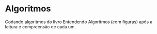 # Algoritmos

Codando algoritmos do livro Entendendo Algoritmos (com figuras) após a leitura e compreensão de cada um.
